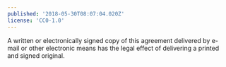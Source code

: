 ```yaml
---
published: '2018-05-30T08:07:04.020Z'
license: 'CC0-1.0'
---
```


A written or electronically signed copy of this agreement delivered by e-mail or other electronic means has the legal effect of delivering a printed and signed original.
